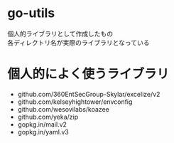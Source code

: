# go-utils
個人的ライブラリとして作成したもの  
各ディレクトリ名が実際のライブラリとなっている

# 個人的によく使うライブラリ
- github.com/360EntSecGroup-Skylar/excelize/v2
- github.com/kelseyhightower/envconfig
- github.com/wesovilabs/koazee
- github.com/yeka/zip
- gopkg.in/mail.v2
- gopkg.in/yaml.v3
